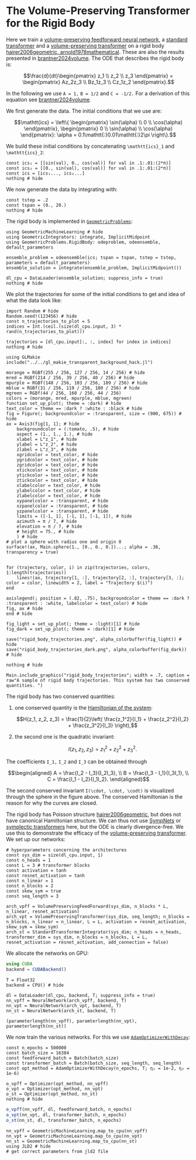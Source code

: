# The Volume-Preserving Transformer for the Rigid Body

Here we train a [volume-preserving feedforward neural network](@ref "Volume-Preserving Feedforward Neural Network"), a [standard transformer](@ref "Standard Transformer") and a [volume-preserving transformer](@ref "Volume-Preserving Transformer") on a rigid body [hairer2006geometric, arnold1978mathematical](@cite). These are also the results presented in [brantner2024volume](@cite). The ODE that describes the rigid body is: 

```math
\frac{d}{dt}\begin{pmatrix} z_1 \\ z_2 \\ z_3 \end{pmatrix} = \begin{pmatrix} Az_2z_3 \\ Bz_1z_3 \\ Cz_1z_2 \end{pmatrix}.
```

In the following we use ``A = 1,`` ``B = 1/2`` and ``C = -1/2.`` For a derivation of this equation see [brantner2024volume](@cite). 

We first generate the data. The initial conditions that we use are:

```math
\mathtt{ics} = \left\{ \begin{pmatrix} \sin(\alpha) \\ 0 \\ \cos(\alpha) \end{pmatrix}, \begin{pmatrix} 0 \\ \sin(\alpha) \\ \cos(\alpha) \end{pmatrix}: \alpha = 0.1\mathtt{:}0.01\mathtt{:}2\pi \right\}.
```

We build these initial conditions by concatenating ``\mathtt{ics}_1`` and ``\mathtt{ics}_2``:

```@example rigid_body
const ics₁ = [[sin(val), 0., cos(val)] for val in .1:.01:(2*π)]
const ics₂ = [[0., sin(val), cos(val)] for val in .1:.01:(2*π)]
const ics = [ics₁..., ics₂...]
nothing # hide
```

We now generate the data by integrating with:

```@example rigid_body
const tstep = .2
const tspan = (0., 20.)
nothing # hide
```

The rigid body is implemented in [`GeometricProblems`](https://github.com/JuliaGNI/GeometricProblems.jl):

```@example rigid_body
using GeometricMachineLearning # hide
using GeometricIntegrators: integrate, ImplicitMidpoint
using GeometricProblems.RigidBody: odeproblem, odeensemble, default_parameters

ensemble_problem = odeensemble(ics; tspan = tspan, tstep = tstep, parameters = default_parameters)
ensemble_solution = integrate(ensemble_problem, ImplicitMidpoint())

dl_cpu = DataLoader(ensemble_solution; suppress_info = true)
nothing # hide
```

We plot the trajectories for some of the initial conditions to get and idea of what the data look like:

```@example rigid_body
import Random # hide
Random.seed!(123456) # hide
const n_trajectories_to_plot = 5
indices = Int.(ceil.(size(dl_cpu.input, 3) * rand(n_trajectories_to_plot)))

trajectories = [dl_cpu.input[:, :, index] for index in indices]
nothing # hide
```

```@setup rigid_body
using GLMakie
include("../../gl_makie_transparent_background_hack.jl")

morange = RGBf(255 / 256, 127 / 256, 14 / 256) # hide
mred = RGBf(214 / 256, 39 / 256, 40 / 256) # hide
mpurple = RGBf(148 / 256, 103 / 256, 189 / 256) # hide
mblue = RGBf(31 / 256, 119 / 256, 180 / 256) # hide
mgreen = RGBf(44 / 256, 160 / 256, 44 / 256)
colors = (morange, mred, mpurple, mblue, mgreen)
function set_up_plot(; theme = :dark) # hide
text_color = theme == :dark ? :white : :black # hide
fig = Figure(; backgroundcolor = :transparent, size = (900, 675)) # hide
ax = Axis3(fig[1, 1]; # hide
    backgroundcolor = (:tomato, .5), # hide
    aspect = (1., 1., 1.), # hide
    xlabel = L"z_1", # hide
    ylabel = L"z_2", # hide
    zlabel = L"z_3", # hide
    xgridcolor = text_color, # hide
    ygridcolor = text_color, # hide
    zgridcolor = text_color, # hide
    xtickcolor = text_color, # hide
    ytickcolor = text_color, # hide
    ztickcolor = text_color, # hide
    xlabelcolor = text_color, # hide
    ylabelcolor = text_color, # hide
    zlabelcolor = text_color, # hide
    xypanelcolor = :transparent, # hide
    xzpanelcolor = :transparent, # hide
    yzpanelcolor = :transparent, # hide
    limits = ([-1, 1], [-1, 1], [-1, 1]), # hide
    azimuth = π / 7, # hide
    elevation = π / 7, # hide
    # height = 75., # hide
    ) # hide
# plot a sphere with radius one and origin 0
surface!(ax, Main.sphere(1., [0., 0., 0.])...; alpha = .38, transparency = true)


for (trajectory, color, i) in zip(trajectories, colors, 1:length(trajectories))
    lines!(ax, trajectory[1, :], trajectory[2, :], trajectory[3, :]; color = color, linewidth = 2, label = "Trajectory $(i)")
end

axislegend(; position = (.82, .75), backgroundcolor = theme == :dark ? :transparent : :white, labelcolor = text_color) # hide
fig, ax # hide
end # hide

fig_light = set_up_plot(; theme = :light)[1] # hide
fig_dark = set_up_plot(; theme = :dark)[1] # hide

save("rigid_body_trajectories.png", alpha_colorbuffer(fig_light)) # hide
save("rigid_body_trajectories_dark.png", alpha_colorbuffer(fig_dark)) # hide

nothing # hide
```

```@example
Main.include_graphics("rigid_body_trajectories"; width = .7, caption = raw"A sample of rigid body trajectories. This system has two conserved quantities. ")
```

The rigid body has two conserved quantities:
1. one conserved quantity is the [Hamiltonian of the system](@ref "Symplectic Systems"):
    ```math
    H(z_1, z_2, z_3) = \frac{1}{2}\left( \frac{z_1^2}{I_1} + \frac{z_2^2}{I_2} + \frac{z_3^2}{I_3} \right),
    ```
2. the second one is the quadratic invariant:
    ```math
    I(z_1, z_2, z_3) = z_1^2 + z_2^2 + z_3^2.
    ```

The coefficients ``I_1,`` ``I_2`` and ``I_3`` can be obtained through

```math
\begin{aligned}
A = \frac{I_2 - I_3}{I_2I_3}, \\ 
B = \frac{I_3 - I_1}{I_3I_1}, \\ 
C = \frac{I_1 - I_2}{I_1I_2}.
\end{aligned}
```

The second conserved invariant ``I(\cdot, \cdot, \codt)`` is visualized through the sphere in the figure above. The conserved Hamiltonian is the reason for why the curves are closed.

The rigid body has Poisson structure [hairer2006geometric](@cite), but does not have canonical Hamiltonian structure. We can thus not use [SympNets](@ref "SympNet Architecture") or [symplectic transformers](@ref "Linear Symplectic Transformer") here, but the ODE is clearly divergence-free. We use this to demonstrate the efficacy of the [volume-preserving transformer](@ref "Volume-Preserving Transformer"). We set up our networks:

```@example rigid_body
# hyperparameters concerning the architectures 
const sys_dim = size(dl_cpu.input, 1)
const n_heads = 1
const L = 3 # transformer blocks 
const activation = tanh
const resnet_activation = tanh
const n_linear = 1
const n_blocks = 2
const skew_sym = true
const seq_length = 3

arch_vpff = VolumePreservingFeedForward(sys_dim, n_blocks * L, n_linear, resnet_activation)
arch_vpt = VolumePreservingTransformer(sys_dim, seq_length; n_blocks = n_blocks, n_linear = n_linear, L = L, activation = resnet_activation, skew_sym = skew_sym)
arch_st = StandardTransformerIntegrator(sys_dim; n_heads = n_heads, transformer_dim = sys_dim, n_blocks = n_blocks, L = L, resnet_activation = resnet_activation, add_connection = false)
```

We allocate the networks on GPU:

```julia
using CUDA
backend = CUDABackend()
```
```@example rigid_body
T = Float32
backend = CPU() # hide

dl = DataLoader(dl_cpu, backend, T; suppress_info = true)
nn_vpff = NeuralNetwork(arch_vpff, backend, T)
nn_vpt = NeuralNetwork(arch_vpt, backend, T)
nn_st = NeuralNetwork(arch_st, backend, T)

(parameterlength(nn_vpff), paramterlength(nn_vpt), parameterlength(nn_st))
```

We now train the various networks. For this we use [`AdamOptimizerWithDecay`](@ref):

```@example rigid_body
const n_epochs = 500000
const batch_size = 16384
const feedforward_batch = Batch(batch_size)
const transformer_batch = Batch(batch_size, seq_length, seq_length)
const opt_method = AdamOptimizerWithDecay(n_epochs, T; η₁ = 1e-2, η₂ = 1e-6)

o_vpff = Optimizer(opt_method, nn_vpff)
o_vpt = Optimizer(opt_method, nn_vpt)
o_st = Optimizer(opt_method, nn_st)
nothing # hide
```
```julia
o_vpff(nn_vpff, dl, feedforward_batch, n_epochs)
o_vpt(nn_vpt, dl, transformer_batch, n_epochs)
o_st(nn_st, dl, transformer_batch, n_epochs)
```
```@example rigid_body
nn_vpff = GeometricMachineLearning.map_to_cpu(nn_vpff)
nn_vpt = GeometricMachineLearning.map_to_cpu(nn_vpt)
nn_st = GeometricMachineLearning.map_to_cpu(nn_st)
using JLD2 # hide
# get correct parameters from jld2 file
```